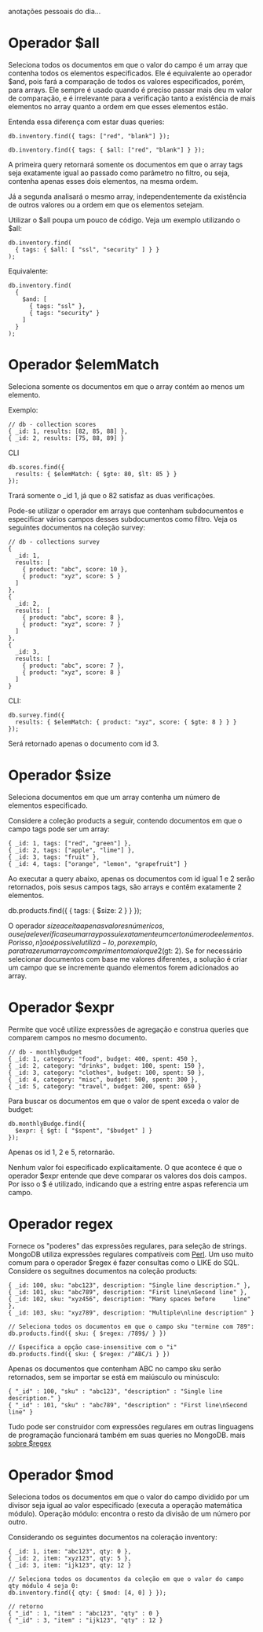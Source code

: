 anotações pessoais do dia...

# Operador $all

Seleciona todos os documentos em que o valor do campo é um array que contenha todos os elementos especificados. Ele é equivalente ao operador $and, pois fará a comparação de todos os valores especificados, porém, para arrays.
Ele sempre é usado quando é preciso passar mais deu m valor de comparação, e é irrelevante para a verificação tanto a existência de mais elementos no array quanto a ordem em que esses elementos estão.

Entenda essa diferença com estar duas queries:
```
db.inventory.find({ tags: ["red", "blank"] });

db.inventory.find({ tags: { $all: ["red", "blank"] } });
```

A primeira query retornará somente os documentos em que o array tags seja exatamente igual ao passado como parâmetro no filtro, ou seja, contenha apenas esses dois elementos, na mesma ordem.

Já a segunda analisará o mesmo array, independentemente da existência de outros valores ou a ordem em que os elementos setejam.

Utilizar o $all poupa um pouco de código. Veja um exemplo utilizando o $all:

```
db.inventory.find(
  { tags: { $all: [ "ssl", "security" ] } }
);
```

Equivalente:

```
db.inventory.find(
  {
    $and: [
      { tags: "ssl" },
      { tags: "security" }
    ]
  }
);
```

# Operador $elemMatch

Seleciona somente os documentos em que o array contém ao menos um elemento.

Exemplo:
```
// db - collection scores
{ _id: 1, results: [82, 85, 88] },
{ _id: 2, results: [75, 88, 89] }
```

CLI
```
db.scores.find({
  results: { $elemMatch: { $gte: 80, $lt: 85 } }
});
```

Trará somente o _id 1, já que o 82 satisfaz as duas verificações.

Pode-se utilizar o operador em arrays que contenham subdocumentos e especificar vários campos desses subdocumentos como filtro. Veja os seguintes documentos na coleção survey:

```
// db - collections survey
{
  _id: 1,
  results: [
    { product: "abc", score: 10 },
    { product: "xyz", score: 5 }
  ]
},
{
  _id: 2,
  results: [
    { product: "abc", score: 8 },
    { product: "xyz", score: 7 }
  ]
},
{
  _id: 3,
  results: [
    { product: "abc", score: 7 },
    { product: "xyz", score: 8 }
  ]
}
```

CLI:
```
db.survey.find({
  results: { $elemMatch: { product: "xyz", score: { $gte: 8 } } }
});
```

Será retornado apenas o documento com id 3.

# Operador $size

Seleciona documentos em que um array contenha um número de elementos especificado.

Considere a coleção products a seguir, contendo documentos em que o campo tags pode ser um array:
```
{ _id: 1, tags: ["red", "green"] },
{ _id: 2, tags: ["apple", "lime"] },
{ _id: 3, tags: "fruit" },
{ _id: 4, tags: ["orange", "lemon", "grapefruit"] }
```

Ao executar a query abaixo, apenas os documentos com id igual 1 e 2 serão retornados, pois sesus campos tags, são arrays e contêm exatamente 2 elementos.

db.products.find({
  { tags: { $size: 2 } }
});

O operador $size aceita apenas valores númericos, ou seja ele verifica se um array possui exatamente um certo número de elementos. Por isso, n]ao é possível utilizá-lo, por exemplo, para trazer um array com comprimento maior que 2 ($gt: 2). Se for necessário selecionar documentos com base me valores diferentes, a solução é criar um campo que se incremente quando elementos forem adicionados ao array.

# Operador $expr

Permite que você utilize expressões de agregação e construa queries que comparem campos no mesmo documento.

```
// db - monthlyBudget
{ _id: 1, category: "food", budget: 400, spent: 450 },
{ _id: 2, category: "drinks", budget: 100, spent: 150 },
{ _id: 3, category: "clothes", budget: 100, spent: 50 },
{ _id: 4, category: "misc", budget: 500, spent: 300 },
{ _id: 5, category: "travel", budget: 200, spent: 650 }
```

Para buscar os documentos em que o valor de spent exceda o valor de budget:
```
db.monthlyBudge.find({
  $expr: { $gt: [ "$spent", "$budget" ] }
});
```
Apenas os id 1, 2 e 5, retornarão.

Nenhum valor foi especificado explicaitamente. O que acontece é que o operador $expr entende que deve comparar os valores dos dois campos. Por isso o $ é utilizado, indicando que a estring entre aspas referencia um campo.

# Operador regex

Fornece os "poderes" das expressões regulares, para seleção de strings. MongoDB utiliza expressões regulares compatíveis com [Perl](https://www.perl.org/).
Um uso muito comum para o operador $regex é fazer consultas como o LIKE do SQL. Considere os seguitnes documentos na coleção products:
```
{ _id: 100, sku: "abc123", description: "Single line description." },
{ _id: 101, sku: "abc789", description: "First line\nSecond line" },
{ _id: 102, sku: "xyz456", description: "Many spaces before     line" },
{ _id: 103, sku: "xyz789", description: "Multiple\nline description" }
```

```
// Seleciona todos os documentos em que o campo sku "termine com 789":
db.products.find({ sku: { $regex: /789$/ } })
```
```
// Especifica a opção case-insensitive com o "i"
db.products.find({ sku: { $regex: /^ABC/i } })
```

Apenas os documentos que contenham ABC no campo sku serão retornados, sem se importar se está em maiúsculo ou minúsculo:
```
{ "_id" : 100, "sku" : "abc123", "description" : "Single line description." }
{ "_id" : 101, "sku" : "abc789", "description" : "First line\nSecond line" }
```

Tudo pode ser construidor com expressões regulares em outras linguagens de programação funcionará também em suas queries no MongoDB. mais [sobre $regex](https://docs.mongodb.com/manual/reference/operator/query/regex/index.html)

# Operador $mod

Seleciona todos os documentos em que o valor do campo dividido por um divisor seja igual ao valor especificado (executa a operação matemática módulo).
Operação módulo: encontra o resto da divisão de um número por outro.

Considerando os seguintes documentos na coleração inventory:
```
{ _id: 1, item: "abc123", qty: 0 },
{ _id: 2, item: "xyz123", qty: 5 },
{ _id: 3, item: "ijk123", qty: 12 }
```
```
// Seleciona todos os documentos da coleção em que o valor do campo qty módulo 4 seja 0:
db.inventory.find({ qty: { $mod: [4, 0] } });
```
```
// retorno
{ "_id" : 1, "item" : "abc123", "qty" : 0 }
{ "_id" : 3, "item" : "ijk123", "qty" : 12 }
```